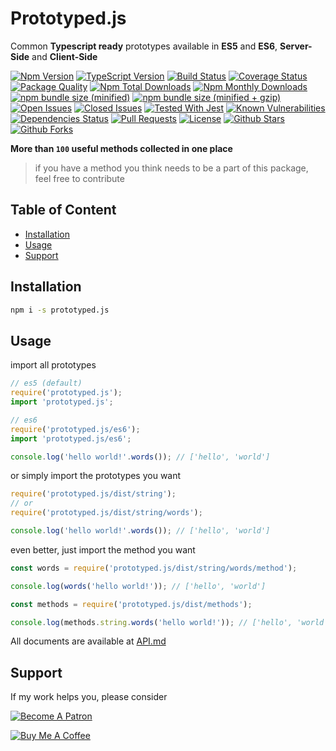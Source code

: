 # Prototyped.js

Common **Typescript ready** prototypes available in **ES5** and **ES6**, **Server-Side** and **Client-Side**

[![Npm Version](https://img.shields.io/npm/v/prototyped.js.svg)](https://www.npmjs.com/package/prototyped.js)
[![TypeScript Version](https://img.shields.io/npm/types/prototyped.js.svg)](https://www.typescriptlang.org)
[![Build Status](https://api.travis-ci.com/ardalanamini/prototyped.js.svg?branch=master)](https://travis-ci.com/ardalanamini/prototyped.js)
[![Coverage Status](https://codecov.io/gh/ardalanamini/prototyped.js/branch/master/graph/badge.svg)](https://codecov.io/gh/ardalanamini/prototyped.js)
[![Package Quality](https://npm.packagequality.com/shield/prototyped.js.svg)](https://packagequality.com/#?package=prototyped.js)
[![Npm Total Downloads](https://img.shields.io/npm/dt/prototyped.js.svg)](https://www.npmjs.com/package/prototyped.js)
[![Npm Monthly Downloads](https://img.shields.io/npm/dm/prototyped.js.svg)](https://www.npmjs.com/package/prototyped.js)
[![npm bundle size (minified)](https://img.shields.io/bundlephobia/min/prototyped.js.svg)](https://www.npmjs.com/package/prototyped.js)
[![npm bundle size (minified + gzip)](https://img.shields.io/bundlephobia/minzip/prototyped.js.svg)](https://www.npmjs.com/package/prototyped.js)
[![Open Issues](https://img.shields.io/github/issues-raw/ardalanamini/prototyped.js.svg)](https://github.com/ardalanamini/prototyped.js/issues?q=is%3Aopen+is%3Aissue)
[![Closed Issues](https://img.shields.io/github/issues-closed-raw/ardalanamini/prototyped.js.svg)](https://github.com/ardalanamini/prototyped.js/issues?q=is%3Aissue+is%3Aclosed)
[![Tested With Jest](https://img.shields.io/badge/tested_with-jest-99424f.svg)](https://github.com/facebook/jest)
[![Known Vulnerabilities](https://snyk.io/test/github/ardalanamini/prototyped.js/badge.svg?targetFile=package.json)](https://snyk.io/test/github/ardalanamini/prototyped.js?targetFile=package.json)
[![Dependencies Status](https://david-dm.org/ardalanamini/prototyped.js.svg)](https://david-dm.org/ardalanamini/prototyped.js)
[![Pull Requests](https://img.shields.io/badge/PRs-Welcome-brightgreen.svg)](https://github.com/ardalanamini/prototyped.js/pulls)
[![License](https://img.shields.io/github/license/ardalanamini/prototyped.js.svg)](https://github.com/ardalanamini/prototyped.js/blob/master/LICENSE)
[![Github Stars](https://img.shields.io/github/stars/ardalanamini/prototyped.js.svg?style=social&label=Stars)](https://github.com/ardalanamini/prototyped.js)
[![Github Forks](https://img.shields.io/github/forks/ardalanamini/prototyped.js.svg?style=social&label=Fork)](https://github.com/ardalanamini/prototyped.js)

**More than `100` useful methods collected in one place**

> if you have a method you think needs to be a part of this package, feel free to contribute

## Table of Content <!-- omit in toc -->

- [Installation](#installation)
- [Usage](#usage)
- [Support](#support)

## Installation

```bash
npm i -s prototyped.js
```

## Usage

import all prototypes

```javascript
// es5 (default)
require('prototyped.js');
import 'prototyped.js';

// es6
require('prototyped.js/es6');
import 'prototyped.js/es6';

console.log('hello world!'.words()); // ['hello', 'world']
```

or simply import the prototypes you want

```javascript
require('prototyped.js/dist/string');
// or
require('prototyped.js/dist/string/words');

console.log('hello world!'.words()); // ['hello', 'world']
```

even better, just import the method you want

```javascript
const words = require('prototyped.js/dist/string/words/method');

console.log(words('hello world!')); // ['hello', 'world']

const methods = require('prototyped.js/dist/methods');

console.log(methods.string.words('hello world!')); // ['hello', 'world']
```

All documents are available at [API.md](https://github.com/ardalanamini/prototyped.js/blob/master/API.md)

## Support

If my work helps you, please consider

[![Become A Patron](https://c5.patreon.com/external/logo/become_a_patron_button.png)](https://www.patreon.com/ardalanamini)

[![Buy Me A Coffee](https://www.buymeacoffee.com/assets/img/custom_images/orange_img.png)](https://www.buymeacoffee.com/ardalanamini)
